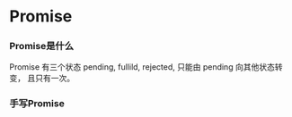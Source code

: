 # Promise

### Promise是什么
Promise 有三个状态 pending, fullild, rejected, 只能由 pending 向其他状态转变， 且只有一次。

### 手写Promise

```js



```

